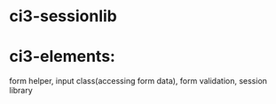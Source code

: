 # ci3-sessionlib

# ci3-elements: 
form helper, input class(accessing form data), form validation, session library
